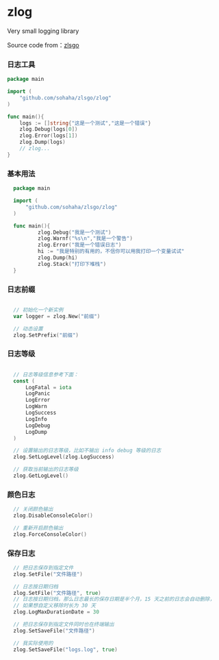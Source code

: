 # zlog
Very small logging library

Source code from：[zlsgo](https://github.com/sohaha/zlsgo)


### 日志工具

```go
package main

import (
    "github.com/sohaha/zlsgo/zlog"
)

func main(){
    logs := []string{"这是一个测试","这是一个错误"}
    zlog.Debug(logs[0])
    zlog.Error(logs[1])
    zlog.Dump(logs)
    // zlog...
}
```




### 基本用法
```go
  package main

  import (
      "github.com/sohaha/zlsgo/zlog"
  )

  func main(){
          zlog.Debug("我是一个测试")
          zlog.Warnf("%s\n","我是一个警告")
          zlog.Error("我是一个错误日志")
          hi := "我是特别的有用的，不信你可以用我打印一个变量试试"
          zlog.Dump(hi)
          zlog.Stack("打印下堆栈")
  }
```


### 日志前缀
```go

  // 初始化一个新实例
  var logger = zlog.New("前缀")

  // 动态设置
  zlog.SetPrefix("前缀")

```


### 日志等级
```go

  // 日志等级信息参考下面：
  const (
      LogFatal = iota
      LogPanic
      LogError
      LogWarn
      LogSuccess
      LogInfo
      LogDebug
      LogDump
  )

  // 设置输出的日志等级，比如不输出 info debug 等级的日志
  zlog.SetLogLevel(zlog.LogSuccess)

  // 获取当前输出的日志等级
  zlog.GetLogLevel()

```


### 颜色日志
```go
  // 关闭颜色输出
  zlog.DisableConsoleColor()

  // 重新开启颜色输出
  zlog.ForceConsoleColor()
```



### 保存日志
```go
  // 把日志保存到指定文件
  zlog.SetFile("文件路径")

  // 日志按日期归档
  zlog.SetFile("文件路径", true)
  // 日志按日期归档，那么日志最长的保存日期是半个月，15 天之前的日志会自动删除，
  // 如果想自定义移除时长为 30 天
  zlog.LogMaxDurationDate = 30

  // 把日志保存到指定文件同时也在终端输出
  zlog.SetSaveFile("文件路径")

  // 我实际使用的
  zlog.SetSaveFile("logs.log", true)

```
